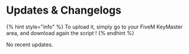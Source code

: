 # Updates & Changelogs

{% hint style="info" %}
To upload it, simply go to your FiveM KeyMaster area, and download again the script !
{% endhint %}

No recent updates.
